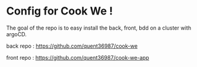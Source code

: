 # Config for Cook We !

The goal of the repo is to easy install the back, front, bdd on a cluster with argoCD.

back repo :  https://github.com/quent36987/cook-we

front repo : https://github.com/quent36987/cook-we-app




